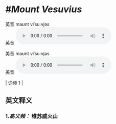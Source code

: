 # ***\#Mount Vesuvius*** 
英音 maʊnt viˈsu:vjəs  
英音
<audio src="./media/Mount Vesuvius-B.aac" controls="controls"></audio>

美音 maʊnt viˈsu:vjəs  
美音
<audio src="./media/Mount Vesuvius.aac" controls="controls"></audio>



| 词频 1 |  

英文释义
---
### 1.*高义频：* **维苏威火山**  


